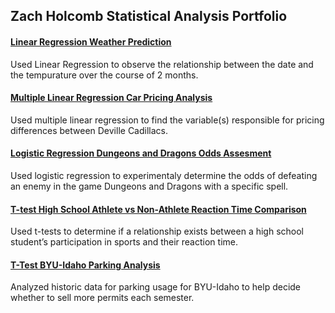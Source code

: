 
## Zach Holcomb Statistical Analysis Portfolio

#### [Linear Regression Weather Prediction](https://holcombzv.github.io/stats_portfolio/weather_prediction/MySimpleLinearRegression-1.html)

Used Linear Regression to observe the relationship between the date and
the tempurature over the course of 2 months.

#### [Multiple Linear Regression Car Pricing Analysis](car_prices/CarPrices-1.html)

Used multiple linear regression to find the variable(s) responsible for
pricing differences between Deville Cadillacs.

#### [Logistic Regression Dungeons and Dragons Odds Assesment](dnd_odds/MyLogisticRegression-1.html)

Used logistic regression to experimentaly determine the odds of
defeating an enemy in the game Dungeons and Dragons with a specific
spell.

#### [T-test High School Athlete vs Non-Athlete Reaction Time Comparison](athletes/HighSchoolSeniors-2.html)

Used t-tests to determine if a relationship exists between a high school
student’s participation in sports and their reaction time.

#### [T-Test BYU-Idaho Parking Analysis](byui_parking/Parking.html)

Analyzed historic data for parking usage for BYU-Idaho to help decide
whether to sell more permits each semester.
